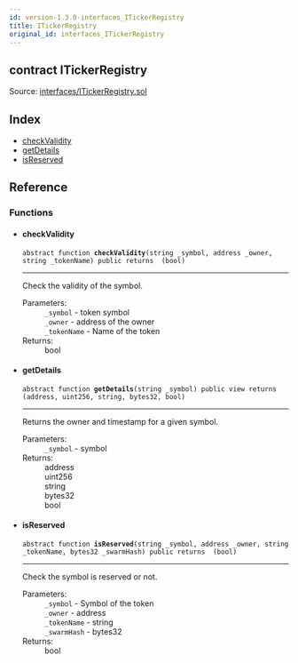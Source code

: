 ```yaml
---
id: version-1.3.0-interfaces_ITickerRegistry
title: ITickerRegistry
original_id: interfaces_ITickerRegistry
---
```


<div class="contract-doc"><div class="contract"><h2 class="contract-header"><span class="contract-kind">contract</span> ITickerRegistry</h2><div class="source">Source: <a href="git+https://github.com/PolymathNetwork/polymath-core/blob/v1.3.3/contracts/interfaces/ITickerRegistry.sol" target="_blank">interfaces/ITickerRegistry.sol</a></div></div><div class="index"><h2>Index</h2><ul><li><a href="interfaces_ITickerRegistry.html#checkValidity">checkValidity</a></li><li><a href="interfaces_ITickerRegistry.html#getDetails">getDetails</a></li><li><a href="interfaces_ITickerRegistry.html#isReserved">isReserved</a></li></ul></div><div class="reference"><h2>Reference</h2><div class="functions"><h3>Functions</h3><ul><li><div class="item function"><span id="checkValidity" class="anchor-marker"></span><h4 class="name">checkValidity</h4><div class="body"><code class="signature"><span>abstract </span>function <strong>checkValidity</strong><span>(string _symbol, address _owner, string _tokenName) </span><span>public </span><span>returns  (bool) </span></code><hr/><div class="description"><p>Check the validity of the symbol.</p></div><dl><dt><span class="label-parameters">Parameters:</span></dt><dd><div><code>_symbol</code> - token symbol</div><div><code>_owner</code> - address of the owner</div><div><code>_tokenName</code> - Name of the token</div></dd><dt><span class="label-return">Returns:</span></dt><dd>bool</dd></dl></div></div></li><li><div class="item function"><span id="getDetails" class="anchor-marker"></span><h4 class="name">getDetails</h4><div class="body"><code class="signature"><span>abstract </span>function <strong>getDetails</strong><span>(string _symbol) </span><span>public </span><span>view </span><span>returns  (address, uint256, string, bytes32, bool) </span></code><hr/><div class="description"><p>Returns the owner and timestamp for a given symbol.</p></div><dl><dt><span class="label-parameters">Parameters:</span></dt><dd><div><code>_symbol</code> - symbol</div></dd><dt><span class="label-return">Returns:</span></dt><dd>address</dd><dd>uint256</dd><dd>string</dd><dd>bytes32</dd><dd>bool</dd></dl></div></div></li><li><div class="item function"><span id="isReserved" class="anchor-marker"></span><h4 class="name">isReserved</h4><div class="body"><code class="signature"><span>abstract </span>function <strong>isReserved</strong><span>(string _symbol, address _owner, string _tokenName, bytes32 _swarmHash) </span><span>public </span><span>returns  (bool) </span></code><hr/><div class="description"><p>Check the symbol is reserved or not.</p></div><dl><dt><span class="label-parameters">Parameters:</span></dt><dd><div><code>_symbol</code> - Symbol of the token</div><div><code>_owner</code> - address</div><div><code>_tokenName</code> - string</div><div><code>_swarmHash</code> - bytes32</div></dd><dt><span class="label-return">Returns:</span></dt><dd>bool</dd></dl></div></div></li></ul></div></div></div>
